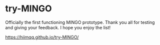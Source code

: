 # try-MINGO

Officially the first functioning MINGO prototype. Thank you all for testing and giving your feedback. I hope you enjoy the list!

https://hiimqq.github.io/try-MINGO/

